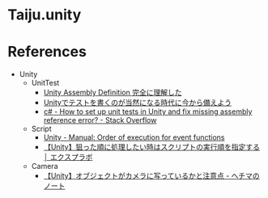 # Taiju.unity

# References

- Unity
  - UnitTest
    - [Unity Assembly Definition 完全に理解した](https://qiita.com/toRisouP/items/d206af3029c7d80326ed)
    - [Unityでテストを書くのが当然になる時代に今から備えよう](https://qiita.com/naninunenoy/items/b5092774fed30739adbc)
    - [c# - How to set up unit tests in Unity and fix missing assembly reference error? - Stack Overflow](https://stackoverflow.com/questions/50223866/how-to-set-up-unit-tests-in-unity-and-fix-missing-assembly-reference-error)
  - Script
    - [Unity - Manual: Order of execution for event functions](https://docs.unity3d.com/Manual/ExecutionOrder.html)
    - [【Unity】狙った順に処理したい時はスクリプトの実行順を指定する │ エクスプラボ](https://ekulabo.com/execution-order)
  - Camera
    - [【Unity】オブジェクトがカメラに写っているかと注意点 - ヘチマのノート](https://hetima333.hatenablog.com/entry/2017/02/13/161150)
